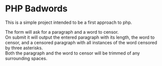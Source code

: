 # PHP Badwords

This is a simple project intended to be a first approach to php.

The form will ask for a paragraph and a word to censor.  
On submit it will output the entered paragraph with its length, the word to censor, and a censored paragraph with all instances of the word censored by three asterisks.  
Both the paragraph and the word to censor will be trimmed of any surrounding spaces.